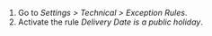 1.  Go to *Settings \> Technical \> Exception Rules*.
2.  Activate the rule *Delivery Date is a public holiday*.
